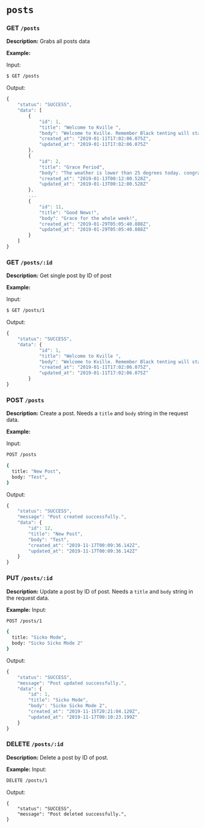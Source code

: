 # `posts`
### GET `/posts`
**Description:**
Grabs all posts data

**Example:**

Input:
```bash
$ GET /posts
```

Output:
```javascript
{
    "status": "SUCCESS",
    "data": [
        {
            "id": 1,
            "title": "Welcome to Kville ",
            "body": "Welcome to Kville. Remember Black tenting will start promptly at 11pm on Saturday, January 12th.  See you there Crazies!!",
            "created_at": "2019-01-11T17:02:06.075Z",
            "updated_at": "2019-01-11T17:02:06.075Z"
        },
        {
            "id": 2,
            "title": "Grace Period",
            "body": "The weather is lower than 25 degrees today. congrats no night shift!!!!",
            "created_at": "2019-01-13T00:12:00.528Z",
            "updated_at": "2019-01-13T00:12:00.528Z"
        },
        ...
        {
            "id": 11,
            "title": "Good News!",
            "body": "Grace for the whole week!",
            "created_at": "2019-01-29T05:05:40.888Z",
            "updated_at": "2019-01-29T05:05:40.888Z"
        }
    ]
}
```

### GET `/posts/:id`
**Description:**
Get single post by ID of post

**Example:**

Input:
```bash
$ GET /posts/1
```

Output:
```javascript
{
    "status": "SUCCESS",
    "data": {
            "id": 1,
            "title": "Welcome to Kville ",
            "body": "Welcome to Kville. Remember Black tenting will start promptly at 11pm on Saturday, January 12th.  See you there Crazies!!",
            "created_at": "2019-01-11T17:02:06.075Z",
            "updated_at": "2019-01-11T17:02:06.075Z"
        }
}
```


### POST `/posts`
**Description:**
Create a post. Needs a `title` and `body` string in the request data.

**Example:**

Input:
```bash
POST /posts

{ 
  title: "New Post",
  body: "Test",
}
```

Output: 
```javascript
{
    "status": "SUCCESS",
    "message": "Post created successfully.",
    "data": {
        "id": 12,
        "title": "New Post",
        "body": "Test",
        "created_at": "2019-11-17T00:09:36.142Z",
        "updated_at": "2019-11-17T00:09:36.142Z"
    }
}
```

### PUT `/posts/:id`
**Description:**
Update a post by ID of post. Needs a `title` and `body` string in the request data.

**Example:**
Input:
```bash
POST /posts/1

{
  title: "Sicko Mode",
  body: "Sicko Sicko Mode 2"
}
```

Output:
```javascript
{
    "status": "SUCCESS",
    "message": "Post updated successfully.",
    "data": {
        "id": 1,
        "title": "Sicko Mode",
        "body": "Sicko Sicko Mode 2",
        "created_at": "2019-11-15T20:21:04.120Z",
        "updated_at": "2019-11-17T00:10:23.199Z"
    }
}
```

### DELETE `/posts/:id`
**Description:**
Delete a post by ID of post. 

**Example:**
Input:
```bash
DELETE /posts/1
```

Output:
```
{
    "status": "SUCCESS",
    "message": "Post deleted successfully.",
}
```
